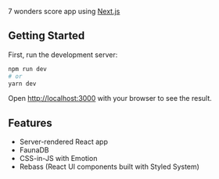 7 wonders score app using [Next.js](https://nextjs.org/)

## Getting Started

First, run the development server:

```bash
npm run dev
# or
yarn dev
```

Open [http://localhost:3000](http://localhost:3000) with your browser to see the result.

## Features
- Server-rendered React app
- FaunaDB
- CSS-in-JS with Emotion
- Rebass (React UI components built with Styled System)




